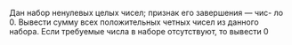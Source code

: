  Дан набор ненулевых целых чисел; признак его завершения — чис-
 ло 0. Вывести сумму всех положительных четных чисел из данного набора.
 Если требуемые числа в наборе отсутствуют, то вывести 0

